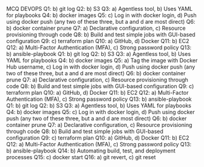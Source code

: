 MCQ DEVOPS
Q1: b) git log
Q2: b) S3
Q3: a) Agentless tool, b) Uses YAML for playbooks
Q4: b) docker images
Q5: c) Log in with docker login, d) Push using docker push (any two of these three, but a and d are most direct)
Q6: b) docker container prune
Q7: a) Declarative configuration, c) Resource provisioning through code
Q8: b) Build and test simple jobs with GUI-based configuration
Q9: c) terraform plan
Q10: a) GitHub, d) Docker
Q11: b) EC2
Q12: a) Multi-Factor Authentication (MFA), c) Strong password policy
Q13: b) ansible-playbook
Q1: b) git log
Q2: b) S3
Q3: a) Agentless tool, b) Uses YAML for playbooks
Q4: b) docker images
Q5: a) Tag the image with Docker Hub username, c) Log in with docker login, d) Push using docker push (any two of these three, but a and d are most direct)
Q6: b) docker container prune
Q7: a) Declarative configuration, c) Resource provisioning through code
Q8: b) Build and test simple jobs with GUI-based configuration
Q9: c) terraform plan
Q10: a) GitHub, d) Docker
Q11: b) EC2
Q12: a) Multi-Factor Authentication (MFA), c) Strong password policy
Q13: b) ansible-playbook
Q1: b) git log
Q2: b) S3
Q3: a) Agentless tool, b) Uses YAML for playbooks
Q4: b) docker images
Q5: c) Log in with docker login, d) Push using docker push (any two of these three, but a and d are most direct)
Q6: b) docker container prune
Q7: a) Declarative configuration, c) Resource provisioning through code
Q8: b) Build and test simple jobs with GUI-based configuration
Q9: c) terraform plan
Q10: a) GitHub, d) Docker
Q11: b) EC2
Q12: a) Multi-Factor Authentication (MFA), c) Strong password policy
Q13: b) ansible-playbook
Q14: b) Automating build, test, and deployment processes
Q15: c) docker start
Q16: a) git revert, c) git reset
